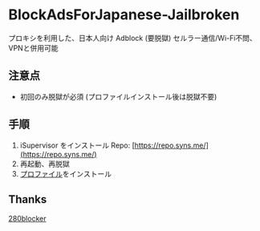 # BlockAdsForJapanese-Jailbroken

プロキシを利用した、日本人向け Adblock (要脱獄)
セルラー通信/Wi-Fi不問、VPNと併用可能

## 注意点

- 初回のみ脱獄が必須 (プロファイルインストール後は脱獄不要)

## 手順

1. iSupervisor をインストール Repo: [https://repo.syns.me/](https://repo.syns.me/)
2. 再起動、再脱獄
3. [プロファイル](https://raw.githubusercontent.com/sohsatoh/BlockAdsForJapanese-Jailbroken/master/adblock.mobileconfig)をインストール

## Thanks

[280blocker](https://280blocker.net/)
